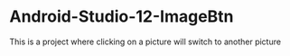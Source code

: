 # Android-Studio-12-ImageBtn
 This is a project where clicking on a picture will switch to another picture
